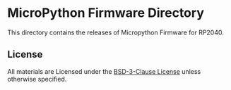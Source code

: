 # MicroPython Firmware Directory

This directory contains the releases of Micropython Firmware for RP2040.

## License

All materials are Licensed under the [BSD-3-Clause License](LICENSE) unless
otherwise specified. 